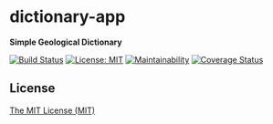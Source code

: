 # dictionary-app

**Simple Geological Dictionary**

[![Build Status](https://travis-ci.org/DespotOfMorea/dictionary-app.svg?branch=master)](https://travis-ci.org/DespotOfMorea/dictionary-app) [![License: MIT](https://img.shields.io/badge/License-MIT-blue.svg)](https://opensource.org/licenses/MIT) [![Maintainability](https://api.codeclimate.com/v1/badges/f1aa1585afe46b52a808/maintainability)](https://codeclimate.com/github/DespotOfMorea/dictionary-app/maintainability) [![Coverage Status](https://coveralls.io/repos/github/DespotOfMorea/dictionary-app/badge.svg)](https://coveralls.io/github/DespotOfMorea/dictionary-app)

## License
[The MIT License (MIT)](LICENSE.md)
